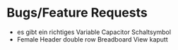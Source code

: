 # Bugs/Feature Requests

* es gibt ein richtiges Variable Capacitor Schaltsymbol
* Female Header double row Breadboard View kaputt
